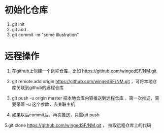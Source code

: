 # 初始化仓库

1. git init
2. git add .
3. git commit -m "some illustration"

# 远程操作

1. 在github上创建一个远程仓库，比如 https://github.com/wingedSF/NM.git

2. git remote add origin https://github.com/wingedSF/NM.git ，可将本地仓库关联到github的远程仓库
   
3. git push -u origin master   把本地仓库内容推送到远程仓库  ，第一次推送，需要带着 -u  这个参数，去关联主机
   
4. 如果以后commit后，再次推送，只需git push

5.git clone https://github.com/wingedSF/NM.git ， 拉取远程仓库上的代码
